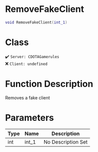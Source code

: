 # RemoveFakeClient
```lua
void RemoveFakeClient(int_1)
```
# Class
✔️ `Server: CDOTAGamerules`  
❌ `Client: undefined`  

# Function Description
Removes a fake client
# Parameters
Type|Name|Description
--|--|--
int|int_1|No Description Set
